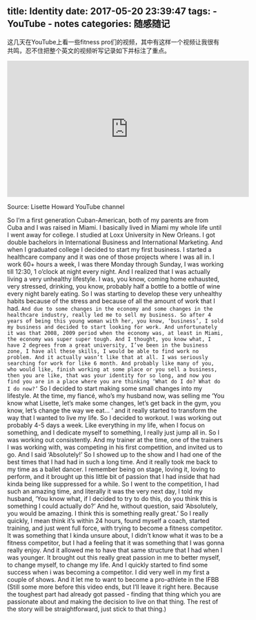 title: Identity
date: 2017-05-20 23:39:47
tags:
    - YouTube
    - notes
categories: 随感随记
---

这几天在YouTube上看一些fitness pro们的视频，其中有这样一个视频让我很有共鸣，忍不住把整个英文的视频听写记录如下并标注了重点。

<iframe width="560" height="315" src="https://www.youtube.com/embed/dgUuy-nK7kY?list=FLAgROPnMAqqvCH_97v7Rg3g" frameborder="0" allowfullscreen></iframe>

Source: Lisette Howard YouTube channel

So I’m a first generation Cuban-American, both of my parents are from Cuba and I was raised in Miami. I basically lived in Miami my whole life until I went away for college. I studied at Loxx University in New Orleans. I got double bachelors in International Business and International Marketing. And when I graduated college I decided to start my first business. I started a healthcare company and it was one of those projects where I was all in. I work 60+ hours a week, I was there Monday through Sunday, I was working till 12:30, 1 o’clock at night every night. And I realized that I was actually living a very unhealthy lifestyle. I was, you know, coming home exhausted, very stressed, drinking, you know, probably half a bottle to a bottle of wine every night barely eating. So I was starting to develop these very unhealthy habits because of the stress and because of all the amount of work that I had. `And due to some changes in the economy and some changes in the healthcare industry, really led me to sell my business. So after 4 years of being this young woman with her, you know, ‘business’, I sold my business and decided to start looking for work. And unfortunately it was that 2008, 2009 period when the economy was, at least in Miami, the economy was super super tough. And I thought, you know what, I have 2 degrees from a great university, I’ve been in the business zone, I have all these skills, I would be able to find work no problem. And it actually wasn’t like that at all. I was seriously searching for work for like 6 month. And probably like many of you, who would like, finish working at some place or you sell a business, then you are like, that was your identity for so long, and now you find you are in a place where you are thinking ‘What do I do? What do I do now?’` So I decided to start making some small changes into my lifestyle. At the time, my fiancé, who’s my husband now, was selling me ‘You know what Lisette, let’s make some changes, let’s get back in the gym, you know, let’s change the way we eat… ‘ and it really started to transform the way that I wanted to live my life. So I decided to workout. I was working out probably 4-5 days a week. Like everything in my life, when I focus on something, and I dedicate myself to something, I really just jump all in. So I was working out consistently. And my trainer at the time, one of the trainers I was working with, was competing in his first competition, and invited us to go. And I said ‘Absolutely!’ So I showed up to the show and I had one of the best times that I had had in such a long time. And it really took me back to my time as a ballet dancer. I remember being on stage, loving it, loving to perform, and it brought up this little bit of passion that I had inside that had kinda being like suppressed for a while. So I went to the competition, I had such an amazing time, and literally it was the very next day, I told my husband, ‘You know what, if I decided to try to do this, do you think this is something I could actually do?’ And he, without question, said ‘Absolutely, you would be amazing. I think this is something really great.’ So I really quickly, I mean think it’s within 24 hours, found myself a coach, started training, and just went full force, with trying to become a fitness competitor. It was something that I kinda unsure about, I didn’t know what it was to be a fitness competitor, but I had a feeling that it was something that I was gonna really enjoy. And it allowed me to have that same structure that I had when I was younger. It brought out this really great passion in me to better myself, to change myself, to change my life. And I quickly started to find some success when i was becoming a competitor. I did very well in my first a couple of shows. And it let me to want to become a pro-athlete in the IFBB (Still some more before this video ends, but I’ll leave it right here. Because the toughest part had already got passed - finding that thing which you are  passionate about and making the decision to live on that thing. The rest of the story will be straightforward, just stick to that thing.)

